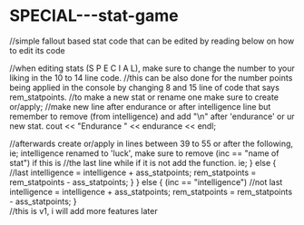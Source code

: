 # SPECIAL---stat-game
//simple fallout based stat code that can be edited by reading below on how to edit its code

//when editing stats (S P E C I A L), make sure to change the number to your liking in the 10 to 14 line code.
//this can be also done for the number points being applied in the console by changing 8 and 15 line of code that says rem_statpoints.
//to make a new stat or rename one make sure to create or/apply;
//make new line after endurance or after intelligence line but remember to remove (from intelligence) and add "\n" after 'endurance' or ur new stat.
cout << "Endurance      " << endurance << endl;

//afterwards create or/apply in lines between 39 to 55 or after the following, ie; intelligence renamed to 'luck', make sure to remove (inc == "name of stat") if this is //the last line while if it is not add the function. ie;
} else { //last
                        intelligence = intelligence + ass_statpoints;
                        rem_statpoints = rem_statpoints - ass_statpoints;
                    }
} else { (inc == "intelligence")    //not last
                        intelligence = intelligence + ass_statpoints;
                        rem_statpoints = rem_statpoints - ass_statpoints;
                    }                  
//this is v1, i will add more features later                
            
